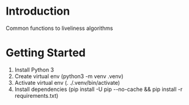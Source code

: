 # Introduction 
Common functions to liveliness algorithms

# Getting Started

1. Install Python 3
2. Create virtual env (python3 -m venv .venv)
3. Activate virtual env (. ./.venv/bin/activate)
4. Install dependencies (pip install -U pip --no-cache && pip install -r requirements.txt)


